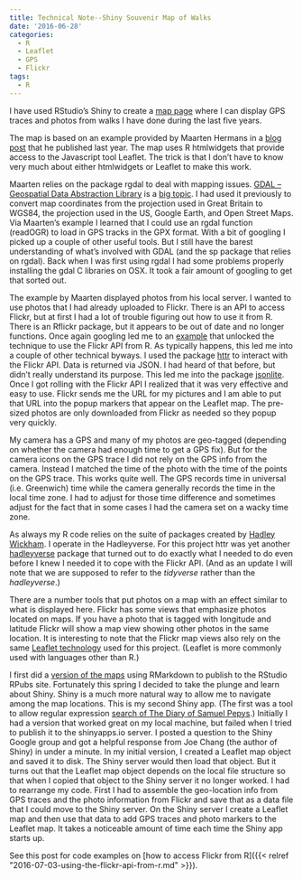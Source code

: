 ```yaml
---
title: Technical Note--Shiny Souvenir Map of Walks
date: '2016-06-28'
categories:
  - R
  - Leaflet
  - GPS
  - Flickr
tags:
  - R
---
```

I have used RStudio’s Shiny to create a [map page](https://goldin.shinyapps.io/Walks/) where I can display GPS traces and photos from walks I have done during the last five years.

The map is based on an example provided by Maarten Hermans in  a [blog post](http://mhermans.net/hiking-gpx-r-leaflet.html) that he published last year. The map uses R htmlwidgets that provide access to the Javascript tool Leaflet. The trick is that I don’t have to know very much about either htmlwidgets or Leaflet to make this work.

Maarten relies on the package rgdal to deal with mapping issues. [GDAL – Geospatial Data Abstraction Library](http://www.gdal.org/) is a [big topic](http://www.osgeo.org/gdal_ogr). I had used it previously to convert map coordinates from the projection used in Great Britain to WGS84, the projection used in the US, Google Earth, and Open Street Maps. Via Maarten’s example I learned that I could use an rgdal function (readOGR) to load in GPS tracks in the GPX format. With a bit of googling I picked up a couple of other useful tools. But I still have the barest understanding of what’s involved with GDAL (and the sp package that relies on rgdal). Back when I was first using rgdal I had some problems properly installing the gdal C libraries on OSX. It took a fair amount of googling to get that sorted out.

The example by Maarten displayed photos from his local server. I wanted to use photos that I had already uploaded to Flickr. There is an API to access Flickr, but at first I had a lot of trouble figuring out how to use it from R. There is an Rflickr package, but it appears to be out of date and no longer functions. Once again googling led me to an [example](http://timelyportfolio.github.io/rCharts_Rflickr/iso_httr.html) that unlocked the technique to use the Flickr API from R. As typically happens, this led me into a couple of other technical byways. I used the package [httr](https://cran.r-project.org/web/packages/httr/index.html) to interact with the Flickr API. Data is returned via JSON. I had heard of that before, but didn’t really understand its purpose. This led me into the package [jsonlite](https://cran.r-project.org/web/packages/jsonlite/vignettes/json-aaquickstart.html). Once I got rolling with the Flickr API I realized that it was very effective and easy to use. Flickr sends me the URL for my pictures and I am able to put that URL into the popup markers that appear on the Leaflet map. The pre-sized photos are only downloaded from Flickr as needed so they popup very quickly.

My camera has a GPS and many of my photos are geo-tagged (depending on whether the camera had enough time to get a GPS fix). But for the camera icons on the GPS trace I did not rely on the GPS info from the camera. Instead I matched the time of the photo with the time of the points on the GPS trace. This works quite well. The GPS records time in universal (i.e. Greenwich) time while the camera generally records the time in the local time zone. I had to adjust for those time difference and sometimes adjust for the fact that in some cases I had the camera set on a wacky time zone.

As always my R code relies on the suite of packages created by [Hadley Wickham](http://priceonomics.com/hadley-wickham-the-man-who-revolutionized-r/). I operate in the Hadleyverse. For this project httr was yet another [hadleyverse](http://adolfoalvarez.cl/the-hitchhikers-guide-to-the-hadleyverse/) package that turned out to do exactly what I needed to do even before I knew I needed it to cope with the Flickr API. (And as an update I will note that we are supposed to refer to the *tidyverse* rather than the *hadleyverse*.)

There are a number tools that put photos on a map with an effect similar to what is displayed here. Flickr has some views that emphasize photos located on maps. If you have a photo that is tagged with longitude and latitude Flickr will show a map view showing other photos in the same location. It is interesting to note that the Flickr map views also rely on the same [Leaflet technology](http://leafletjs.com/) used for this project. (Leaflet is more commonly used with languages other than R.)

I first did a [version of the maps](http://rpubs.com/JohnGoldin/149745) using RMarkdown to publish to the RStudio RPubs site. Fortunately this spring I decided to take the plunge and learn about Shiny. Shiny is a much more natural way to allow me to navigate among the map locations. This is my second Shiny app. (The first was a tool to allow regular expression [search of The Diary of Samuel Pepys](https://goldin.shinyapps.io/Search_Pepys/).) Initially I had a version that worked great on my local machine, but failed when I tried to publish it to the shinyapps.io server. I posted a question to the Shiny Google group and got a helpful response from Joe Chang (the author of Shiny) in under a minute. In my initial version, I created a Leaflet map object and saved it to disk. The Shiny server would then load that object. But it turns out that the Leaflet map object depends on the local file structure so that when I copied that object to the Shiny server it no longer worked. I had to rearrange my code. First I had to assemble the geo-location info from GPS traces and the photo information from Flickr and save that as a data file that I could move to the Shiny server. On the Shiny server I create a Leaflet map and then use that data to add GPS traces and photo markers to the Leaflet map. It takes a noticeable amount of time each time the Shiny app starts up.

See this post for code examples on [how to access Flickr from R]({{< relref "2016-07-03-using-the-flickr-api-from-r.md" >}}).



